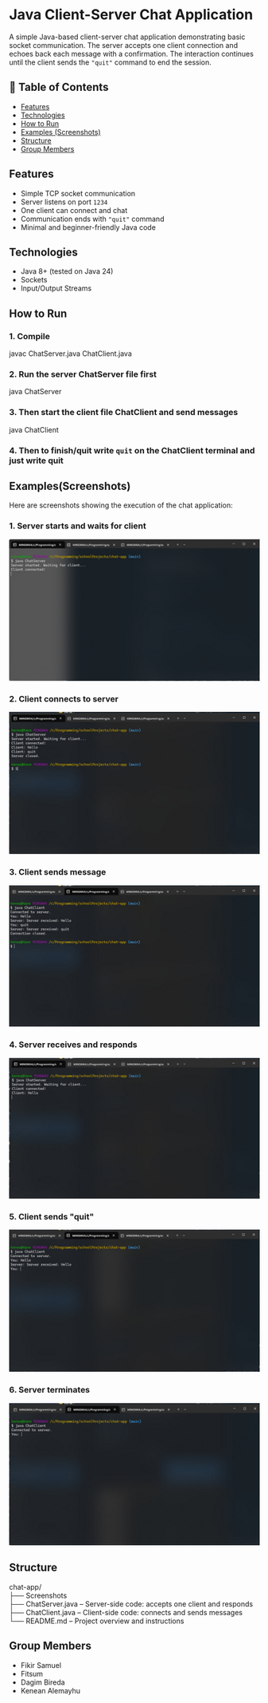 # Java Client-Server Chat Application

A simple Java-based client-server chat application demonstrating basic socket communication. The server accepts one client connection and echoes back each message with a confirmation. The interaction continues until the client sends the `"quit"` command to end the session.

## 📑 Table of Contents

- [Features](#features)
- [Technologies](#technologies)
- [How to Run](#how-to-run)
- [Examples (Screenshots)](#examplesscreenshots)
- [Structure](#structure)
- [Group Members](#group-members)

## Features

- Simple TCP socket communication
- Server listens on port `1234`
- One client can connect and chat
- Communication ends with `"quit"` command
- Minimal and beginner-friendly Java code

## Technologies

- Java 8+ (tested on Java 24)
- Sockets
- Input/Output Streams

## How to Run

### 1. Compile  
javac ChatServer.java ChatClient.java

### 2. Run the server ChatServer file first  
java ChatServer

### 3. Then start the client file ChatClient and send messages  
java ChatClient

### 4. Then to finish/quit write `quit` on the ChatClient terminal and just write quit

## Examples(Screenshots)

Here are screenshots showing the execution of the chat application:

### 1. Server starts and waits for client
![Screenshot 1](screenshots/1.jpg)

### 2. Client connects to server
![Screenshot 2](screenshots/2.jpg)

### 3. Client sends message
![Screenshot 3](screenshots/3.jpg)

### 4. Server receives and responds
![Screenshot 4](screenshots/4.jpg)

### 5. Client sends "quit"
![Screenshot 5](screenshots/5.jpg)

### 6. Server terminates
![Screenshot 6](screenshots/6.jpg)

## Structure

chat-app/  
├── Screenshots  
├── ChatServer.java – Server-side code: accepts one client and responds  
├── ChatClient.java – Client-side code: connects and sends messages  
└── README.md – Project overview and instructions

## Group Members

- Fikir Samuel  
- Fitsum  
- Dagim Bireda  
- Kenean Alemayhu